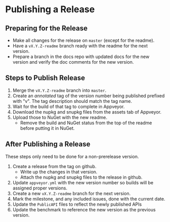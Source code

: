 # Publishing a Release

## Preparing for the Release

* Make all changes for the release on `master` (except for the readme).
* Have a `vX.Y.Z-readme` branch ready with the readme for the next version.
* Prepare a branch in the docs repo with updated docs for the new version and verify the doc
  comments for the new version.

## Steps to Publish Release

1. Merge the `vX.Y.Z-readme` branch into `master`.
2. Create an *annotated* tag of the version number being published prefixed with "v". The tag
   description should match the tag name.
3. Wait for the build of that tag to complete in Appveyor.
4. Download the nupkg and snupkg files from the assets tab of Appveyor.
5. Upload those to NuGet with the new readme.
   * Remove the build and NuGet status from the top of the readme before putting it in NuGet.

## After Publishing a Release

These steps only need to be done for a non-prerelease version.

1. Create a release from the tag on github.
   * Write up the changes in that version.
   * Attach the nupkg and snupkg files to the release in github.
2. Update `appveyor.yml` with the new version number so builds will be assigned proper versions.
3. Create a new `vX.Y.Z-readme` branch for the next version.
4. Mark the milestone, and any included issues, done with the current date.
5. Update the `PublicAPI` files to reflect the newly published APIs
6. Update the benchmark to reference the new version as the previous version.
